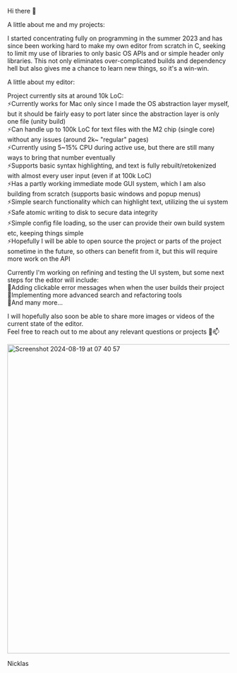 Hi there 👋

A little about me and my projects:

I started concentrating fully on programming in the summer 2023 and has since been working hard to make my own editor from scratch in C, seeking to limit my use of libraries to only basic OS APIs and or simple header only libraries. This not only eliminates over-complicated builds and dependency hell but also gives me a chance to learn new things, so it's a win-win.

A little about my editor:

Project currently sits at around 10k LoC:\
⚡Currently works for Mac only since I made the OS abstraction layer myself, but it should be fairly easy to port later since the abstraction layer is only one file (unity build)\
⚡Can handle up to 100k LoC for text files with the M2 chip (single core) without any issues (around 2k~ "regular" pages)\
⚡Currently using 5~15% CPU during active use, but there are still many ways to bring that number eventually\
⚡Supports basic syntax highlighting, and text is fully rebuilt/retokenized with almost every user input (even if at 100k LoC)\
⚡Has a partly working immediate mode GUI system, which I am also building from scratch (supports basic windows and popup menus)\
⚡Simple search functionality which can highlight text, utilizing the ui system\
⚡Safe atomic writing to disk to secure data integrity\
⚡Simple config file loading, so the user can provide their own build system etc, keeping things simple\
⚡Hopefully I will be able to open source the project or parts of the project sometime in the future, so others can benefit from it, but this will require more work on the API

Currently I'm working on refining and testing the UI system, but some next steps for the editor will include:\
🌱Adding clickable error messages when when the user builds their project\
🌱Implementing more advanced search and refactoring tools\
🔭And many more...

I will hopefully also soon be able to share more images or videos of the current state of the editor.\
Feel free to reach out to me about any relevant questions or projects 💬📫

<img width="700" alt="Screenshot 2024-08-19 at 07 40 57" src="https://github.com/user-attachments/assets/b0c005a7-5ea7-4b72-8b10-09c429a4644c">

Nicklas
